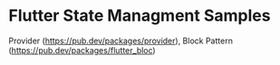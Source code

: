# Flutter State Managment Samples

Provider (https://pub.dev/packages/provider), Block Pattern (https://pub.dev/packages/flutter_bloc)
